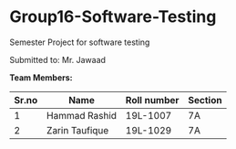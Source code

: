 # Group16-Software-Testing
Semester Project for software testing

Submitted to: Mr. Jawaad 

**Team Members:**

| Sr.no | Name   | Roll number | Section | 
|-------|--------|-------------|---------|
|   1   | Hammad Rashid | 19L-1007    |   7A    |
|   2   | Zarin Taufique  | 19L-1029    |   7A    |




